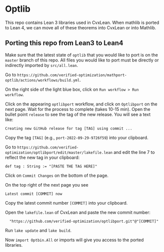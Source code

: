 # Optlib

This repo contains Lean 3 libraries used in CvxLean. When mathlib is ported to Lean 4, we can move all of these theorems into CvxLean or into Mathlib.

## Porting this repo from Lean3 to Lean4

Make sure that the latest state of `optlib` that you would like to port is on the `master` branch of this repo. All files you would like to port must be directly or indirectly imported by `src/all.lean`.

Go to `https://github.com/verified-optimization/mathport-optlib/actions/workflows/build.yml`.

On the right side of the light blue box, click on `Run workflow > Run workflow`.

Click on the appearing `optlibport` workflow, and click on `Optlibport` on the next page. Wait for the process to complete (takes 10-15 min). Open the bullet point `release` to see the tag of the new release. You will see a text like:
```
Creating new GitHub release for tag [TAG] using commit ...
```
Copy the tag `[TAG]` (e.g., `port-2022-09-29-9726f59`) into your clipboard.

Go to `https://github.com/verified-optimization/optlibport/edit/master/lakefile.lean` and edit 
the line 7 to reflect the new tag in your clipboard:
```
def tag : String := "[PASTE THE TAG HERE]"
```
Click on `Commit Changes` on the bottom of the page.

On the top right of the next page you see
```
Latest commit [COMMIT] now
```
Copy the latest commit number `[COMMIT]` into your clipboard.

Open the `lakefile.lean` of CvxLean and paste the new commit number:
```
  "https://github.com/verified-optimization/optlibport.git"@"[COMMIT]"
````
Run `lake update` and `lake build`.

Now `import Optbin.All` or imports will give you access to the ported libraries.
